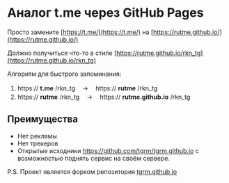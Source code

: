 # Аналог t.me через GitHub Pages

Просто замените [https://t.me/](https://t.me/) на [https://rutme.github.io/](https://rutme.github.io/)

Должно получиться что-то в стиле [https://rutme.github.io/rkn_tg](https://rutme.github.io/rkn_tg)

Алгоритм для быстрого запоминания:

1. https:// **t.me** /rkn_tgㅤ →ㅤ https:// **rutme** /rkn_tg <br>
2. https:// **rutme** /rkn_tgㅤ → ㅤhttps:// **rutme.github.io** /rkn_tg

## Преимущества

-  Нет рекламы
-  Нет трекеров
-  Открытые исходники https://github.com/tgrm/tgrm.github.io с возможностью поднять сервис на своём сервере.

P.S. Проект является форком репозитория [tgrm.github.io](https://github.com/tgrm/tgrm.github.io)
